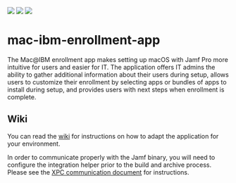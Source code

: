![](https://img.shields.io/badge/xcode-10.2_(10E125)-00cc99.svg)
![](https://img.shields.io/badge/swift-5.0-00cc99.svg)
![](https://img.shields.io/badge/os-macOS_Mojave-00cc99.svg)

# mac-ibm-enrollment-app
The Mac@IBM enrollment app makes setting up macOS with Jamf Pro more intuitive for users and easier for IT. The application offers IT admins the ability to gather additional information about their users during setup, allows users to customize their enrollment by selecting apps or bundles of apps to install during setup, and provides users with next steps when enrollment is complete.

## Wiki

You can read the [wiki](../../wiki) for instructions on how to adapt the application for your environment.

In order to communicate properly with the Jamf binary, you will need to configure the integration helper prior to the build and archive process. Please see the [XPC communication document](../../wiki/XPC-Communication) for instructions.
